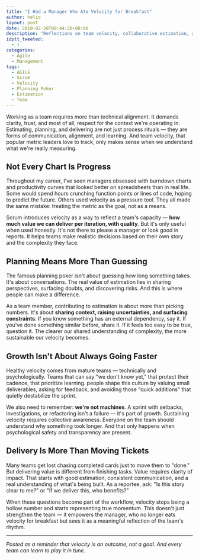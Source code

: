 ```yaml
---
title: "I Had a Manager Who Ate Velocity for Breakfast"
author: helio
layout: post
date: 2010-02-20T00:44:26+00:00
description: "Reflections on team velocity, collaborative estimation, and the importance of focusing on real value delivery rather than just metrics."
idptt_tweeted:
  - 1
categories:
  - Agile
  - Management
tags:
  - AGILE
  - Scrum
  - Velocity
  - Planning Poker
  - Estimation
  - Team
---
```


Working as a team requires more than technical alignment. It demands clarity, trust, and most of all, respect for the context we're operating in. Estimating, planning, and delivering are not just process rituals — they are forms of communication, alignment, and learning. And team velocity, that popular metric leaders love to track, only makes sense when we understand what we're really measuring.

## Not Every Chart Is Progress

Throughout my career, I've seen managers obsessed with burndown charts and productivity curves that looked better on spreadsheets than in real life. Some would spend hours crunching function points or lines of code, hoping to predict the future. Others used velocity as a pressure tool. They all made the same mistake: treating the metric as the goal, not as a means.

Scrum introduces velocity as a way to reflect a team's capacity — **how much value we can deliver per iteration, with quality**. But it's only useful when used honestly. It's not there to please a manager or look good in reports. It helps teams make realistic decisions based on their own story and the complexity they face.

## Planning Means More Than Guessing

The famous planning poker isn't about guessing how long something takes. It's about conversations. The real value of estimation lies in sharing perspectives, surfacing doubts, and discovering risks. And this is where people can make a difference.

As a team member, contributing to estimation is about more than picking numbers. It's about **sharing context, raising uncertainties, and surfacing constraints**. If you know something has an external dependency, say it. If you've done something similar before, share it. If it feels too easy to be true, question it. The clearer our shared understanding of complexity, the more sustainable our velocity becomes.

## Growth Isn't About Always Going Faster

Healthy velocity comes from mature teams — technically and psychologically. Teams that can say "we don't know yet," that protect their cadence, that prioritize learning. people shape this culture by valuing small deliverables, asking for feedback, and avoiding those "quick additions" that quietly destabilize the sprint.

We also need to remember: **we're not machines**. A sprint with setbacks, investigations, or refactoring isn't a failure — it's part of growth. Sustaining velocity requires collective awareness. Everyone on the team should understand why something took longer. And that only happens when psychological safety and transparency are present.

## Delivery Is More Than Moving Tickets

Many teams get lost chasing completed cards just to move them to "done." But delivering value is different from finishing tasks. Value requires clarity of impact. That starts with good estimation, consistent communication, and a real understanding of what's being built. As a reportee, ask: "Is this story clear to me?" or "If we deliver this, who benefits?"

When these questions become part of the workflow, velocity stops being a hollow number and starts representing true momentum. This doesn't just strengthen the team — it empowers the manager, who no longer eats velocity for breakfast but sees it as a meaningful reflection of the team's rhythm.

---

_Posted as a reminder that velocity is an outcome, not a goal. And every team can learn to play it in tune._
